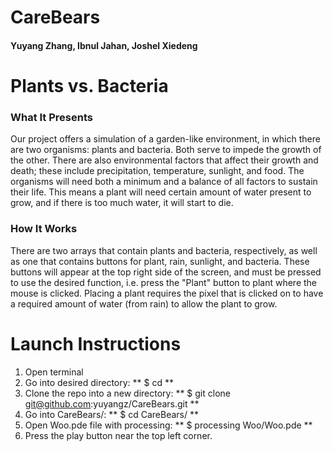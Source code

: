 # CareBears
#### Yuyang Zhang, Ibnul Jahan, Joshel Xiedeng

# Plants vs. Bacteria
### What It Presents
Our project offers a simulation of a garden-like environment, in which there are two organisms: plants and bacteria.  Both serve to impede the growth of the other.  There are also environmental factors that affect their growth and death; these include precipitation, temperature, sunlight, and food.  The organisms will need both a minimum and a balance of all factors to sustain their life.  This means a plant will need certain amount of water present to grow, and if there is too much water, it will start to die.

### How It Works
There are two arrays that contain plants and bacteria, respectively, as well as one that contains buttons for plant, rain, sunlight, and bacteria.  These buttons will appear at the top right side of the screen, and must be pressed to use the desired function, i.e. press the "Plant" button to plant where the mouse is clicked.  Placing a plant requires the pixel that is clicked on to have a required amount of water (from rain) to allow the plant to grow.

# Launch Instructions
1) Open terminal
2) Go into desired directory:
** $ cd <directory name> **
3) Clone the repo into a new directory:
** $ git clone git@github.com:yuyangz/CareBears.git **
4) Go into CareBears/:
** $ cd CareBears/ **
5) Open Woo.pde file with processing:
** $ processing Woo/Woo.pde **
6) Press the play button near the top left corner.
